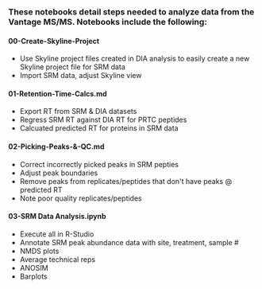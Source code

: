 ### These notebooks detail steps needed to analyze data from the Vantage MS/MS. Notebooks include the following:

#### 00-Create-Skyline-Project
  - Use Skyline project files created in DIA analysis to easily create a new Skyline project file for SRM data
  - Import SRM data, adjust Skyline view
#### 01-Retention-Time-Calcs.md
  - Export RT from SRM & DIA datasets
  - Regress SRM RT against DIA RT for PRTC peptides
  - Calcuated predicted RT for proteins in SRM data
#### 02-Picking-Peaks-&-QC.md
  - Correct incorrectly picked peaks in SRM pepties
  - Adjust peak boundaries
  - Remove peaks from replicates/peptides that don't have peaks @ predicted RT
  - Note poor quality replicates/peptides
#### 03-SRM Data Analysis.ipynb	
  - Execute all in R-Studio
  - Annotate SRM peak abundance data with site, treatment, sample #
  - NMDS plots
  - Average technical reps
  - ANOSIM 
  - Barplots
